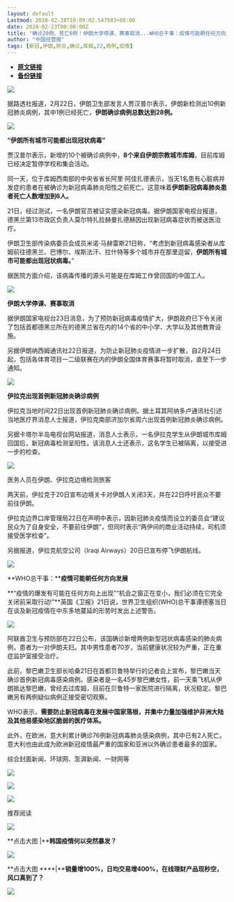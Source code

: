 ```yaml
---
layout: default
Lastmod: 2020-02-28T10:09:02.547583+00:00
date: 2020-02-23T00:00:00Z
title: "确诊28例、死亡6例！伊朗大学停课、赛事取消...WHO总干事：疫情可能朝任何方向发展"
author: "中国经营报"
tags: [新冠,伊朗,肺炎,确诊,库姆,22,病例,疫情]
---
```


* [**原文链接**](http://mp.weixin.qq.com/s?__biz=MjA5NTMyOTMwMQ==&amp;mid=2651971359&amp;idx=1&amp;sn=e548153f988821e124a5b8689f566f41&amp;chksm=4f3eb865784931731c9cb764634de14aa1baa7476d2e528da7eef8d0fda0245d982c0d706e2a#rd)
* [**备份链接**](http://archive.is/79VkG)


  

  

  

![](/images/post/5fdb3f87f44cf8ae08d41ad1e0b84841.jpg)

据路透社报道，2月22日，伊朗卫生部发言人贾汉普尔表示，伊朗新检测出10例新冠肺炎病例，其中1例已经死亡，**伊朗确诊病例总数达到28例。**

  

![](/images/post/bc3576ff279d80264ac4f6d7a60432f9.jpg)

**“伊朗所有城市可能都出现冠状病毒”**

  

贾汉普尔表示，新增的10个被确诊病例中，**8个来自伊朗宗教城市库姆**，目前库姆已经决定暂停学校和集会活动。

  

同一天，位于库姆西南部的中央省省长阿里·阿佳扎德表示，当天1名患有心脏病并发症的患者在被确诊为新冠病毒肺炎阳性之前死亡。这意味着**伊朗新冠病毒肺炎患者死亡人数增加到6人。**

  

21日，经过测试，一名伊朗官员被证实感染新冠病毒。据伊朗国家电视台报道，德黑兰第13市政区负责人莫尔特扎拉赫曼扎德赫因出现新冠病毒症状而被送医治疗。

  

伊朗卫生部传染病委员会成员米诺·马赫雷斯21日称，“考虑到新冠病毒感染者从库姆前往德黑兰、巴博尔、埃斯法汗、拉什特等多个城市并在那里逗留，**伊朗所有城市可能都出现冠状病毒。**”

  

据医院方面介绍，该病毒传播的源头可能是在库姆工作曾回国的中国工人。

  

![](/images/post/bc3576ff279d80264ac4f6d7a60432f9.jpg)

**伊朗大学停课、赛事取消**

  

据伊朗国家电视台23日消息，为了预防新冠病毒疫情扩大，伊朗政府已下令关闭了包括首都德黑兰所在的德黑兰省在内的14个省的中小学、大学以及其他教育设施。

  

另据伊朗纳西姆通讯社22日报道，为防止新冠肺炎疫情进一步扩散，自2月24日起，包括各体育项目一二级联赛在内的伊朗全国体育赛事将暂时取消，直至下一步通知。

  

![](/images/post/bc3576ff279d80264ac4f6d7a60432f9.jpg)

**伊拉克出现首例新冠肺炎确诊病例**

  

伊拉克当地时间22日出现首例新冠肺炎确诊病例。据土耳其阿纳多卢通讯社引述当地医疗界消息人士报道，伊拉克南部济加尔省周六出现首例新冠肺炎确诊病例。

  

另据卡塔尔半岛电视台网站报道，消息人士表示，一名伊拉克学生从伊朗城市库姆回国后，新冠病毒检测呈阳性。该消息人士还表示，这名学生已被隔离，以接受进一步的检查。

  

![](/images/post/ffbcf999c8e0f1f845ebaac23b6a4edb.jpg)

医务人员在伊朗、伊拉克边境检测旅客

  

两天前，伊拉克于20日宣布边境关卡对伊朗人关闭3天，并在22日呼吁民众不要前往伊朗。

  

伊拉克边界口岸管理局22日在声明中表示，因新冠肺炎疫情而设立的委员会“建议民众为了自身安全，不要前往伊朗”，但同时表示“两伊间的商业活动持续，司机须接受医学检查”。

  

另据报道，伊拉克航空公司（Iraqi Airways）20日已宣布停飞伊朗航线。

  

![](/images/post/bc3576ff279d80264ac4f6d7a60432f9.jpg)

**WHO总干事：****疫情可能朝任何方向发展**

  

**“疫情的爆发有可能在任何方向上出现”“机会之窗正在变小，我们必须在它完全关闭前采取行动!”**英国《卫报》21日说，世界卫生组织(WHO)总干事谭德塞当日在谈及新冠疫情在中东多地蔓延的形势时发出上述警告。

  

![](/images/post/34a29772048f53f7fc340299ad281fb3.jpg)

  

阿联酋卫生与预防部在22日公布，该国确诊新增两例新型冠状病毒感染的肺炎病例，患者为一对伊朗夫妇。其中男性患者70岁，当前健康状况较为严重，正在重症监护室接受治疗。

  

此前，黎巴嫩卫生部长哈桑21日在首都贝鲁特举行的记者会上宣布，黎巴嫩当天确诊首例新冠病毒感染病例。感染者是一名45岁黎巴嫩女性，前一天乘飞机从伊朗抵达黎巴嫩，曾经去过库姆，目前在贝鲁特一家医院进行隔离，状况稳定。黎巴嫩另有两例疑似病例正接受密切观察。

  

WHO表示，**需要防止新冠病毒在发展中国家落根，并集中力量加强维护非洲大陆及其他易感染地区脆弱的医疗体系。**

  

此外，在欧洲，意大利累计确诊76例新冠病毒肺炎感染病例，其中已有2人死亡。意大利也由此成为欧洲新冠疫情最严重的国家和亚洲以外确诊患者最多的国家。

  

综合封面新闻、环球网、澎湃新闻、一财网等

  

[![](/images/post/aa73eda3cc6c8de22b03f6f379c8c839.jpg)](https://e.vhall.com/subject/view/130232786)  

![](/images/post/47c0e574ea27ef847e2a66a4f04d1784.jpg)

  

![](/images/post/43b7a57fd045be64890b8526d60a1277.jpg)

  

推荐阅读

[![](/images/post/c59cc1c339b07d74b519f9ba5d2d66c6.jpg)](http://mp.weixin.qq.com/s?__biz=MjA5NTMyOTMwMQ==&mid=2651971284&idx=3&sn=b43e089b0ac705aa4df81ab5404580e1&chksm=4f3eb9ae784930b86d2f6f0fd85532e1af54f4f716636f1290388ee66acac0e47a3ca015c625&scene=21#wechat_redirect)

**点击大图 |****韩国疫情何以突然暴发？**  

  

[![](/images/post/b2bdcd246ac7b821b1398ba20a40695f.jpg)](http://mp.weixin.qq.com/s?__biz=MjA5NTMyOTMwMQ==&mid=2651971344&idx=2&sn=31c07a39b0af0527612596582b0b7230&chksm=4f3eb86a7849317c5bfc49449b4b39dc9c7c3e810841b9c6f1d27622f20adfefca4a339bc683&scene=21#wechat_redirect)

**点击大图 ****|****销量增100%，日均交易增400%，在线理财产品现秒空，风口真到了？**  

  

![](/images/post/f3501c0a0df0124df45b227b216c07a4.jpg)

